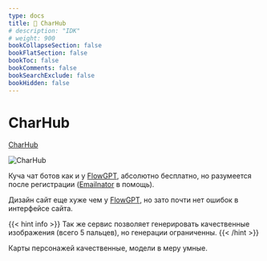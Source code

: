 ```yaml
---
type: docs
title: 🔷 CharHub
# description: "IDK"
# weight: 900
bookCollapseSection: false
bookFlatSection: false
bookToc: false
bookComments: false
bookSearchExclude: false
bookHidden: false
---
```


# CharHub

[CharHub](https://charhub.ai/?nt)

![CharHub](@img/charhub-screenshot.jpg)

Куча чат ботов как и у [FlowGPT](../flowgpt), абсолютно бесплатно, но разумеется после регистрации ([Emailnator](https://kb.knowx.su/%D0%BF%D0%BE%D0%BB%D0%B5%D0%B7%D0%BD%D1%8B%D0%B9-%D1%81%D1%82%D0%B0%D1%84%D1%84/fake-person/temp-mail/emailnator.html) в помощь).

Дизайн сайт еще хуже чем у [FlowGPT](../flowgpt), но зато почти нет ошибок в интерфейсе сайта.

{{< hint info >}}
Так же сервис позволяет генерировать качественные изображения (всего 5 пальцев), но генерации ограниченны.
{{< /hint >}}

Карты персонажей качественные, модели в меру умные.
